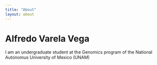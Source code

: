 ```yaml
---
title: "About"
layout: about
---
```


# Alfredo Varela Vega 

I am an undergraduate student at the Genomics program of the National Autonomus University of Mexico (UNAM)


